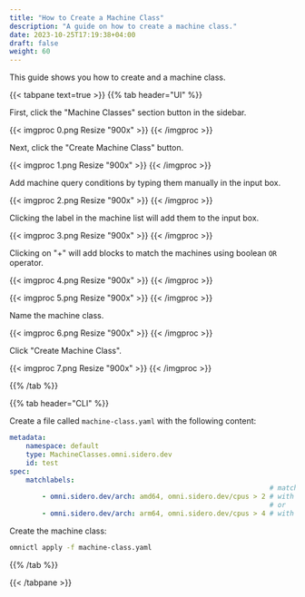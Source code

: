 ```yaml
---
title: "How to Create a Machine Class"
description: "A guide on how to create a machine class."
date: 2023-10-25T17:19:38+04:00
draft: false
weight: 60
---
```


This guide shows you how to create and a machine class.

{{< tabpane text=true >}}
{{% tab header="UI" %}}

First, click the "Machine Classes" section button in the sidebar.

{{< imgproc 0.png Resize "900x" >}}
{{< /imgproc >}}

Next, click the "Create Machine Class" button.

{{< imgproc 1.png Resize "900x" >}}
{{< /imgproc >}}

Add machine query conditions by typing them manually in the input box.

{{< imgproc 2.png Resize "900x" >}}
{{< /imgproc >}}

Clicking the label in the machine list will add them to the input box.

{{< imgproc 3.png Resize "900x" >}}
{{< /imgproc >}}

Clicking on "+" will add blocks to match the machines using boolean `OR` operator.

{{< imgproc 4.png Resize "900x" >}}
{{< /imgproc >}}

{{< imgproc 5.png Resize "900x" >}}
{{< /imgproc >}}

Name the machine class.

{{< imgproc 6.png Resize "900x" >}}
{{< /imgproc >}}

Click "Create Machine Class".

{{< imgproc 7.png Resize "900x" >}}
{{< /imgproc >}}


{{% /tab %}}

{{% tab header="CLI" %}}

Create a file called `machine-class.yaml` with the following content:

```yaml
metadata:
    namespace: default
    type: MachineClasses.omni.sidero.dev
    id: test
spec:
    matchlabels:
                                                                # match machines:
        - omni.sidero.dev/arch: amd64, omni.sidero.dev/cpus > 2 # with arch == amd64 and > 2 CPUs
                                                                # or
        - omni.sidero.dev/arch: arm64, omni.sidero.dev/cpus > 4 # with arch == amd64 and > 4 CPUs
```

Create the machine class:

```bash
omnictl apply -f machine-class.yaml
```

{{% /tab %}}

{{< /tabpane >}}
